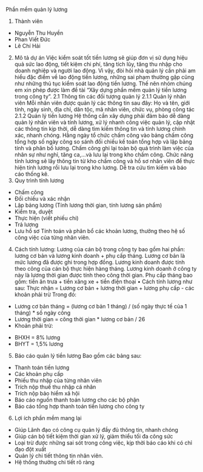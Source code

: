 
Phần mềm quản lý lương
1.	Thành viên 
-	Nguyễn Thu Huyền
-	Phan Viết Đức
-	Lê Chí Hải
2.	Mô tả dự án
Việc kiểm soát tốt tiền lương sẽ giúp đơn vị sử dụng hiệu quả sức lao động, tiết kiệm chi phí, tăng tích lũy, tăng thu nhập cho doanh nghiệp và người lao động. Vì vậy, đòi hỏi nhà quản lý cần phải am hiểu đặc điểm về lao động tiền lương, những sai phạm thường gặp cũng như những thủ tục kiểm soát lao động tiền lương. Thế nên nhóm chúng em xin phép được làm đề tài “Xây dựng phần mềm quản lý tiền lương trong công ty”.
2.1 Thông tin các đối tượng quản lý
2.1.1 Quản lý nhân viên
Mỗi nhân viên được quản lý các thông tin sau đây: Họ và tên, giới tính, ngày sinh, địa chỉ, dân tộc, mã nhân viên, chức vụ, phòng công tác
		2.1.2 Quản lý tiền lương
Hệ thống cần xây dựng phải đảm bảo dễ dàng quản lý nhân viên và tính lương, xử lý nhanh công việc quản lý, cập nhật các thông tin kịp thời, dễ dàng tìm kiếm thông tin và tính lương chính xác, nhanh chóng.
Hằng ngày tổ chức chấm công vào bảng chấm công tổng hợp số ngày công so sánh đối chiếu kế toán tổng hợp và lập bảng tính và phân bố lương. Chấm công ghi lại toàn bộ quá trình làm việc của nhân sự như nghỉ, tăng ca,...và lưu lại trong kho chấm công.
Chức năng tính lương sẽ lấy thông tin từ kho chấm công và hồ sơ nhân viên để thực hiện tính lương rồi lưu lại trong kho lương. Dễ tra cứu tìm kiếm và báo cáo thống kê.
3.	Quy trình tính lương
-	Chấm công
-	Đối chiếu và xác nhận
-	Lập bảng lương (Tính lương thời gian, tính lương sản phẩm)
-	Kiểm tra, duyệt
-	Thực hiện (viết phiếu chi)
-	Trả lương
-	Lưu hồ sơ
Tính toán và phân bổ các khoản lương, thưởng theo hệ số công việc của từng nhân viên.
4.	Cách tính lương:
Lương của cán bộ trong công ty bao gồm hai phần: lương cơ bản và lương kinh doanh + phụ cấp tháng.
Lương cơ bản là mức lương đã được ghi trong hợp đồng.
Lương kinh doanh được tính theo công của cán bộ thực hiện hàng tháng. Lương kinh doanh ở công ty này là lương thời gian được tính theo công thời gian.
Phụ cấp tháng bao gồm: tiền ăn trưa + tiền xăng xe + tiền điện thoại
•	Cách tính lương như sau:
Thực nhận = Lương cơ bản + lương thời gian + lương phụ cấp - các khoản phải trừ
Trong đó:
-	Lương cơ bản tháng = (lương cơ bản 1 tháng) / (số ngày thực tế của 1 tháng) * số ngày công
-	Lương thời gian = công thời gian * lương cơ bản / 26
-	Khoản phải trừ:
+  BHXH = 8% lương
+  BHYT = 1,5% lương
5.	Báo cáo quản lý tiền lương
Bao gồm các bảng sau:
-	Thanh toán tiền lương
-	Các khoản phụ cấp
-	Phiếu thu nhập của từng nhân viên
-	Trích nộp thuế thu nhập cá nhân
-	Trích nộp bảo hiểm xã hội
-	Báo cáo nguồn thanh toán lương cho các bộ phận
-	Báo cáo tổng hợp thanh toán tiền lương cho công ty
6.	Lợi ích phần mềm mang lại
-	Giúp Lãnh đạo có công cụ quản lý đầy đủ thông tin, nhanh chóng
-	Giúp cán bộ tiết kiệm thời gian xử lý, giảm thiểu tối đa công sức
-	Loại trừ được những sai sót trong công việc, kịp thời báo cáo khi có chỉ đạo đột xuất
-	Quản lý chi tiết thông tin nhân viên.
-	Hệ thống thưởng chi tiết rõ ràng
